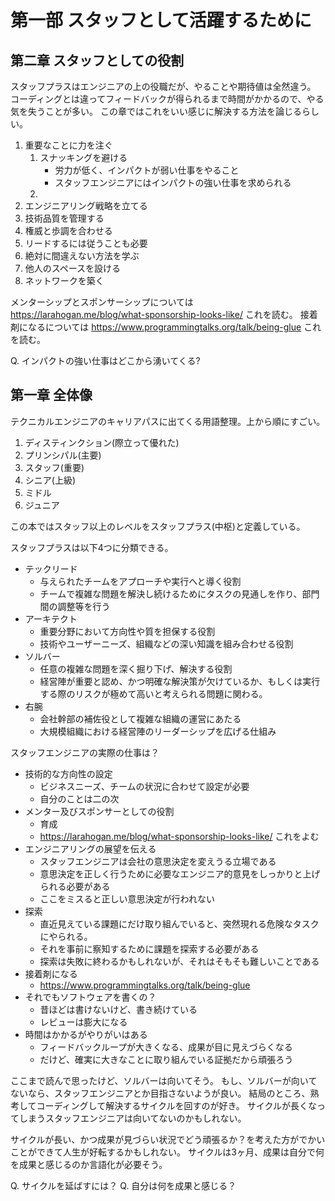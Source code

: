 # 第一部 スタッフとして活躍するために
## 第二章 スタッフとしての役割
スタッフプラスはエンジニアの上の役職だが、やることや期待値は全然違う。
コーディングとは違ってフィードバックが得られるまで時間がかかるので、やる気を失うことが多い。
この章ではこれをいい感じに解決する方法を論じるらしい。
1. 重要なことに力を注ぐ
   1. スナッキングを避ける
      - 労力が低く、インパクトが弱い仕事をやること
      - スタッフエンジニアにはインパクトの強い仕事を求められる
   2. 
2. エンジニアリング戦略を立てる
3. 技術品質を管理する
4. 権威と歩調を合わせる
5. リードするには従うことも必要
6. 絶対に間違えない方法を学ぶ
7. 他人のスペースを設ける
8. ネットワークを築く

メンターシップとスポンサーシップについては https://larahogan.me/blog/what-sponsorship-looks-like/ これを読む。
接着剤になるについては https://www.programmingtalks.org/talk/being-glue これを読む。


Q. インパクトの強い仕事はどこから湧いてくる?

## 第一章 全体像
テクニカルエンジニアのキャリアパスに出てくる用語整理。上から順にすごい。
1. ディスティンクション(際立って優れた)
2. プリンシパル(主要)
3. スタッフ(重要)
4. シニア(上級)
5. ミドル
6. ジュニア

この本ではスタッフ以上のレベルをスタッフプラス(中枢)と定義している。

スタッフプラスは以下4つに分類できる。
- テックリード
  - 与えられたチームをアプローチや実行へと導く役割
  - チームで複雑な問題を解決し続けるためにタスクの見通しを作り、部門間の調整等を行う
- アーキテクト
  - 重要分野において方向性や質を担保する役割
  - 技術やユーザーニーズ、組織などの深い知識を組み合わせる役割
- ソルバー
  - 任意の複雑な問題を深く掘り下げ、解決する役割
  - 経営陣が重要と認め、かつ明確な解決策が欠けているか、もしくは実行する際のリスクが極めて高いと考えられる問題に関わる。
- 右腕
  - 会社幹部の補佐役として複雑な組織の運営にあたる
  - 大規模組織における経営陣のリーダーシップを広げる仕組み

スタッフエンジニアの実際の仕事は？
- 技術的な方向性の設定
  - ビジネスニーズ、チームの状況に合わせて設定が必要
  - 自分のことは二の次
- メンター及びスポンサーとしての役割
  - 育成
  - https://larahogan.me/blog/what-sponsorship-looks-like/ これをよむ
- エンジニアリングの展望を伝える
  - スタッフエンジニアは会社の意思決定を変えうる立場である
  - 意思決定を正しく行うために必要なエンジニア的意見をしっかりと上げられる必要がある
  - ここをミスると正しい意思決定が行われない
- 探索
  - 直近見えている課題にだけ取り組んでいると、突然現れる危険なタスクにやられる。
  - それを事前に察知するために課題を探索する必要がある
  - 探索は失敗に終わるかもしれないが、それはそもそも難しいことである
- 接着剤になる
  - https://www.programmingtalks.org/talk/being-glue
- それでもソフトウェアを書くの？
  - 昔ほどは書けないけど、書き続けている
  - レビューは膨大になる
- 時間はかかるがやりがいはある
  - フィードバックループが大きくなる、成果が目に見えづらくなる
  - だけど、確実に大きなことに取り組んでいる証拠だから頑張ろう

ここまで読んで思ったけど、ソルバーは向いてそう。
もし、ソルバーが向いてないなら、スタッフエンジニアとか目指さないようが良い。
結局のところ、熟考してコーディングして解決するサイクルを回すのが好き。
サイクルが長くなってしまうスタッフエンジニアは向いてないのかもしれない。

サイクルが長い、かつ成果が見づらい状況でどう頑張るか？を考えた方がでかいことができて人生が好転するかもしれない。
サイクルは3ヶ月、成果は自分で何を成果と感じるのか言語化が必要そう。

Q. サイクルを延ばすには？
Q. 自分は何を成果と感じる？
